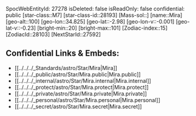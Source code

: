 ﻿---
location:
- -2.98
- -34.825
- 100
tags:
- astro/Star
type: Star
---

SpocWebEntityId: 27278
isDeleted: false
isReadOnly: false
confidential: public
[star-class::M7]
[star-class-id::28193]
[Mass-sol::]
[name::Mira]
[geo-alt::100]
[geo-lon::34.825]
[geo-lat::-2.98]
[geo-lon-v::-0.001]
[geo-lat-v::-0.23]
[bright-min::20]
[bright-max::101]
[Zodiac-index::15]
[ZodiacId::28103]
[NextStarId::27592]



## Confidential Links & Embeds: 
- [[../../../_Standards/astro/Star/Mira|Mira]] 
- [[../../../_public/astro/Star/Mira.public|Mira.public]] 
- [[../../../_internal/astro/Star/Mira.internal|Mira.internal]] 
- [[../../../_protect/astro/Star/Mira.protect|Mira.protect]] 
- [[../../../_private/astro/Star/Mira.private|Mira.private]] 
- [[../../../_personal/astro/Star/Mira.personal|Mira.personal]] 
- [[../../../_secret/astro/Star/Mira.secret|Mira.secret]] 
